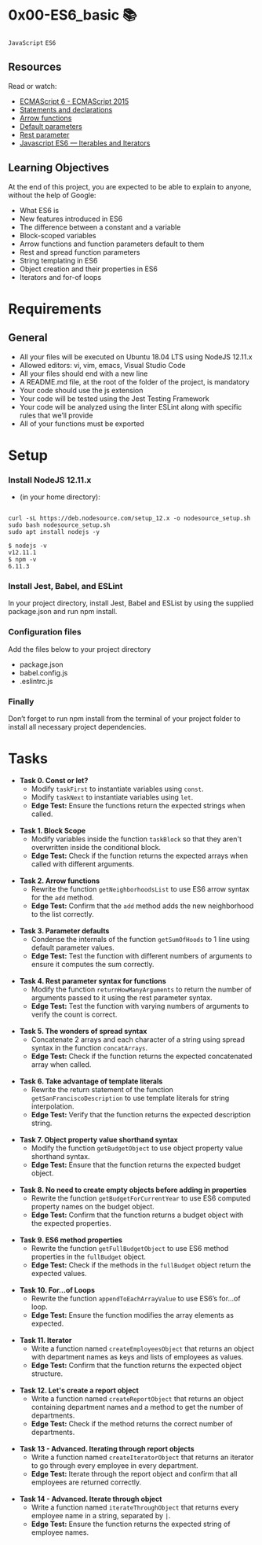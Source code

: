 # 0x00-ES6_basic 📚
<code>JavaScript</code> <code>ES6</code>

## Resources
Read or watch:
- [ECMAScript 6 - ECMAScript 2015](https://www.w3schools.com/js/js_es6.asp)
- [Statements and declarations](https://developer.mozilla.org/en-US/docs/Web/JavaScript/Reference/Statements)
- [Arrow functions](https://developer.mozilla.org/en-US/docs/Web/JavaScript/Reference/Functions/Arrow_functions)
- [Default parameters](https://developer.mozilla.org/en-US/docs/Web/JavaScript/Reference/Functions/Default_parameters)
- [Rest parameter](https://developer.mozilla.org/en-US/docs/Web/JavaScript/Reference/Functions/rest_parameters)
- [Javascript ES6 — Iterables and Iterators](https://towardsdatascience.com/javascript-es6-iterables-and-iterators-de18b54f4d4?gi=9e4cefa3a5db)

## Learning Objectives
At the end of this project, you are expected to be able to explain to anyone, without the help of Google:
- What ES6 is
- New features introduced in ES6
- The difference between a constant and a variable
- Block-scoped variables
- Arrow functions and function parameters default to them
- Rest and spread function parameters
- String templating in ES6
- Object creation and their properties in ES6
- Iterators and for-of loops

# Requirements
## General
- All your files will be executed on Ubuntu 18.04 LTS using NodeJS 12.11.x
- Allowed editors: vi, vim, emacs, Visual Studio Code
- All your files should end with a new line
- A README.md file, at the root of the folder of the project, is mandatory
- Your code should use the js extension
- Your code will be tested using the Jest Testing Framework
- Your code will be analyzed using the linter ESLint along with specific rules that we’ll provide
- All of your functions must be exported

# Setup
### Install NodeJS 12.11.x
- (in your home directory):

```

curl -sL https://deb.nodesource.com/setup_12.x -o nodesource_setup.sh
sudo bash nodesource_setup.sh
sudo apt install nodejs -y

$ nodejs -v
v12.11.1
$ npm -v
6.11.3
```
### Install Jest, Babel, and ESLint

In your project directory, install Jest, Babel and ESList by using the supplied package.json and run npm install.

### Configuration files
Add the files below to your project directory
- package.json
- babel.config.js
- .eslintrc.js

### Finally
Don’t forget to run npm install from the terminal of your project folder to install all necessary project dependencies.

# Tasks
- **Task 0. Const or let?**
    - Modify `taskFirst` to instantiate variables using `const`.
    - Modify `taskNext` to instantiate variables using `let`.
    - **Edge Test:** Ensure the functions return the expected strings when called.
<br></br>
- **Task 1. Block Scope**
    - Modify variables inside the function `taskBlock` so that they aren't overwritten inside the conditional block.
    - **Edge Test:** Check if the function returns the expected arrays when called with different arguments.
<br></br>
- **Task 2. Arrow functions**
    - Rewrite the function `getNeighborhoodsList` to use ES6 arrow syntax for the `add` method.
    - **Edge Test:** Confirm that the `add` method adds the new neighborhood to the list correctly.
<br></br>
- **Task 3. Parameter defaults**
    - Condense the internals of the function `getSumOfHoods` to 1 line using default parameter values.
    - **Edge Test:** Test the function with different numbers of arguments to ensure it computes the sum correctly.
<br></br>
- **Task 4. Rest parameter syntax for functions**
    - Modify the function `returnHowManyArguments` to return the number of arguments passed to it using the rest parameter syntax.
    - **Edge Test:** Test the function with varying numbers of arguments to verify the count is correct.
<br></br>
- **Task 5. The wonders of spread syntax**
    - Concatenate 2 arrays and each character of a string using spread syntax in the function `concatArrays`.
    - **Edge Test:** Check if the function returns the expected concatenated array when called.
<br></br>
- **Task 6. Take advantage of template literals**
    - Rewrite the return statement of the function `getSanFranciscoDescription` to use template literals for string interpolation.
    - **Edge Test:** Verify that the function returns the expected description string.
<br></br>
- **Task 7. Object property value shorthand syntax**
    - Modify the function `getBudgetObject` to use object property value shorthand syntax.
    - **Edge Test:** Ensure that the function returns the expected budget object.
<br></br>
- **Task 8. No need to create empty objects before adding in properties**
    - Rewrite the function `getBudgetForCurrentYear` to use ES6 computed property names on the budget object.
    - **Edge Test:** Confirm that the function returns a budget object with the expected properties.
<br></br>
- **Task 9. ES6 method properties**
    - Rewrite the function `getFullBudgetObject` to use ES6 method properties in the `fullBudget` object.
    - **Edge Test:** Check if the methods in the `fullBudget` object return the expected values.
<br></br>
- **Task 10. For...of Loops**
    - Rewrite the function `appendToEachArrayValue` to use ES6’s for...of loop.
    - **Edge Test:** Ensure the function modifies the array elements as expected.
<br></br>
- **Task 11. Iterator**
    - Write a function named `createEmployeesObject` that returns an object with department names as keys and lists of employees as values.
    - **Edge Test:** Confirm that the function returns the expected object structure.
<br></br>
- **Task 12. Let's create a report object**
    - Write a function named `createReportObject` that returns an object containing department names and a method to get the number of departments.
    - **Edge Test:** Check if the method returns the correct number of departments.
<br></br>
- **Task 13 - Advanced. Iterating through report objects**
    - Write a function named `createIteratorObject` that returns an iterator to go through every employee in every department.
    - **Edge Test:** Iterate through the report object and confirm that all employees are returned correctly.
<br></br>
- **Task 14 - Advanced. Iterate through object**
    - Write a function named `iterateThroughObject` that returns every employee name in a string, separated by `|`.
    - **Edge Test:** Ensure the function returns the expected string of employee names.



